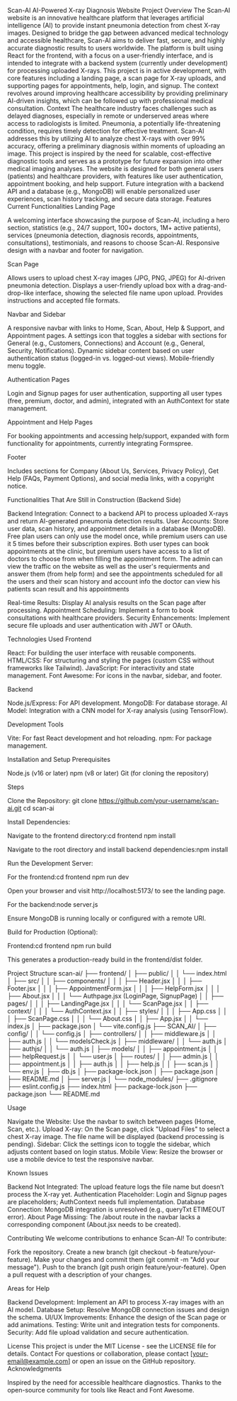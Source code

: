 Scan-AI AI-Powered X-ray Diagnosis Website
Project Overview
The Scan-AI website is an innovative healthcare platform that leverages artificial intelligence (AI) to provide instant pneumonia detection from chest X-ray images. Designed to bridge the gap between advanced medical technology and accessible healthcare, Scan-AI aims to deliver fast, secure, and highly accurate diagnostic results to users worldwide. The platform is built using React for the frontend, with a focus on a user-friendly interface, and is intended to integrate with a backend system (currently under development) for processing uploaded X-rays.
This project is in active development, with core features including a landing page, a scan page for X-ray uploads, and supporting pages for appointments, help, login, and signup. The context revolves around improving healthcare accessibility by providing preliminary AI-driven insights, which can be followed up with professional medical consultation.
Context
The healthcare industry faces challenges such as delayed diagnoses, especially in remote or underserved areas where access to radiologists is limited. Pneumonia, a potentially life-threatening condition, requires timely detection for effective treatment. Scan-AI addresses this by utilizing AI to analyze chest X-rays with over 99% accuracy, offering a preliminary diagnosis within moments of uploading an image. This project is inspired by the need for scalable, cost-effective diagnostic tools and serves as a prototype for future expansion into other medical imaging analyses.
The website is designed for both general users (patients) and healthcare providers, with features like user authentication, appointment booking, and help support. Future integration with a backend API and a database (e.g., MongoDB) will enable personalized user experiences, scan history tracking, and secure data storage.
Features
Current Functionalities
Landing Page

A welcoming interface showcasing the purpose of Scan-AI, including a hero section, statistics (e.g., 24/7 support, 100+ doctors, 1M+ active patients), services (pneumonia detection, diagnosis records, appointments, consultations), testimonials, and reasons to choose Scan-AI.
Responsive design with a navbar and footer for navigation.

Scan Page

Allows users to upload chest X-ray images (JPG, PNG, JPEG) for AI-driven pneumonia detection.
Displays a user-friendly upload box with a drag-and-drop-like interface, showing the selected file name upon upload.
Provides instructions and accepted file formats.

Navbar and Sidebar

A responsive navbar with links to Home, Scan, About, Help & Support, and Appointment pages.
A settings icon that toggles a sidebar with sections for General (e.g., Customers, Connections) and Account (e.g., General, Security, Notifications).
Dynamic sidebar content based on user authentication status (logged-in vs. logged-out views).
Mobile-friendly menu toggle.

Authentication Pages

Login and Signup pages for user authentication, supporting all user types (free, premium, doctor, and admin), integrated with an AuthContext for state management.

Appointment and Help Pages

For booking appointments and accessing help/support, expanded with form functionality for appointments, currently integrating Formspree.

Footer

Includes sections for Company (About Us, Services, Privacy Policy), Get Help (FAQs, Payment Options), and social media links, with a copyright notice.

Functionalities That Are Still in Construction (Backend Side)

Backend Integration: Connect to a backend API to process uploaded X-rays and return AI-generated pneumonia detection results.
User Accounts: Store user data, scan history, and appointment details in a database (MongoDB).
Free plan users can only use the model once, while premium users can use it 5 times before their subscription expires.
Both user types can book appointments at the clinic, but premium users have access to a list of doctors to choose from when filling the appointment form.
The admin can view the traffic on the website as well as the user's requierments and answer them (from help form) and see the appointments scheduled for all the users and their scan history and account info
the doctor can view his patients scan result and his appointments


Real-time Results: Display AI analysis results on the Scan page after processing.
Appointment Scheduling: Implement a form to book consultations with healthcare providers.
Security Enhancements: Implement secure file uploads and user authentication with JWT or OAuth.

Technologies Used
Frontend

React: For building the user interface with reusable components.
HTML/CSS: For structuring and styling the pages (custom CSS without frameworks like Tailwind).
JavaScript: For interactivity and state management.
Font Awesome: For icons in the navbar, sidebar, and footer.

Backend

Node.js/Express: For API development.
MongoDB: For database storage.
AI Model: Integration with a CNN model for X-ray analysis (using TensorFlow).

Development Tools

Vite: For fast React development and hot reloading.
npm: For package management.

Installation and Setup
Prerequisites

Node.js (v16 or later)
npm (v8 or later)
Git (for cloning the repository)

Steps

Clone the Repository:
git clone https://github.com/your-username/scan-ai.git
cd scan-ai


Install Dependencies:

Navigate to the frontend directory:cd frontend
npm install


Navigate to the root directory and install backend dependencies:npm install




Run the Development Server:

For the frontend:cd frontend
npm run dev


Open your browser and visit http://localhost:5173/ to see the landing page.


For the backend:node server.js


Ensure MongoDB is running locally or configured with a remote URI.




Build for Production (Optional):

Frontend:cd frontend
npm run build


This generates a production-ready build in the frontend/dist folder.





Project Structure
scan-ai/
├── frontend/
│   ├── public/
│   │   └── index.html
│   ├── src/
│   │   ├── components/
│   │   │   ├── Header.jsx
│   │   │   ├── Footer.jsx
│   │   │   ├── AppointmentForm.jsx
│   │   │   ├── HelpForm.jsx
│   │   │   ├── About.jsx
│   │   │   └── Authpage.jsx (LoginPage, SignupPage)
│   │   ├── pages/
│   │   │   ├── LandingPage.jsx
│   │   │   └── ScanPage.jsx
│   │   ├── context/
│   │   │   └── AuthContext.jsx
│   │   ├── styles/
│   │   │   ├── App.css
│   │   │   ├── ScanPage.css
│   │   │   └── About.css
│   │   ├── App.jsx
│   │   └── index.js
│   ├── package.json
│   └── vite.config.js
├── SCAN_AI/
│   ├── config/
│   │   └── config.js
│   ├── controllers/
│   │   ├── middleware.js
│   │   ├── auth.js
│   │   └── modelsCheck.js
│   ├── middleware/
│   │   └── auth.js
│   ├── authjs/
│   │   └── auth.js
│   ├── models/
│   │   ├── appointment.js
│   │   ├── helpRequest.js
│   │   └── user.js
│   ├── routes/
│   │   ├── admin.js
│   │   ├── appointment.js
│   │   ├── auth.js
│   │   ├── help.js
│   │   ├── scan.js
│   │   └── env.js
│   ├── db.js
│   ├── package-lock.json
│   ├── package.json
│   ├── README.md
│   ├── server.js
│   └── node_modules/
├── .gitignore
├── eslint.config.js
├── index.html
├── package-lock.json
├── package.json
└── README.md

Usage

Navigate the Website: Use the navbar to switch between pages (Home, Scan, etc.).
Upload X-ray: On the Scan page, click "Upload Files" to select a chest X-ray image. The file name will be displayed (backend processing is pending).
Sidebar: Click the settings icon to toggle the sidebar, which adjusts content based on login status.
Mobile View: Resize the browser or use a mobile device to test the responsive navbar.

Known Issues

Backend Not Integrated: The upload feature logs the file name but doesn’t process the X-ray yet.
Authentication Placeholder: Login and Signup pages are placeholders; AuthContext needs full implementation.
Database Connection: MongoDB integration is unresolved (e.g., queryTxt ETIMEOUT error).
About Page Missing: The /about route in the navbar lacks a corresponding component (About.jsx needs to be created).

Contributing
We welcome contributions to enhance Scan-AI! To contribute:

Fork the repository.
Create a new branch (git checkout -b feature/your-feature).
Make your changes and commit them (git commit -m "Add your message").
Push to the branch (git push origin feature/your-feature).
Open a pull request with a description of your changes.

Areas for Help

Backend Development: Implement an API to process X-ray images with an AI model.
Database Setup: Resolve MongoDB connection issues and design the schema.
UI/UX Improvements: Enhance the design of the Scan page or add animations.
Testing: Write unit and integration tests for components.
Security: Add file upload validation and secure authentication.

License
This project is under the MIT License - see the LICENSE file for details.
Contact
For questions or collaboration, please contact [your-email@example.com] or open an issue on the GitHub repository.
Acknowledgments

Inspired by the need for accessible healthcare diagnostics.
Thanks to the open-source community for tools like React and Font Awesome.

